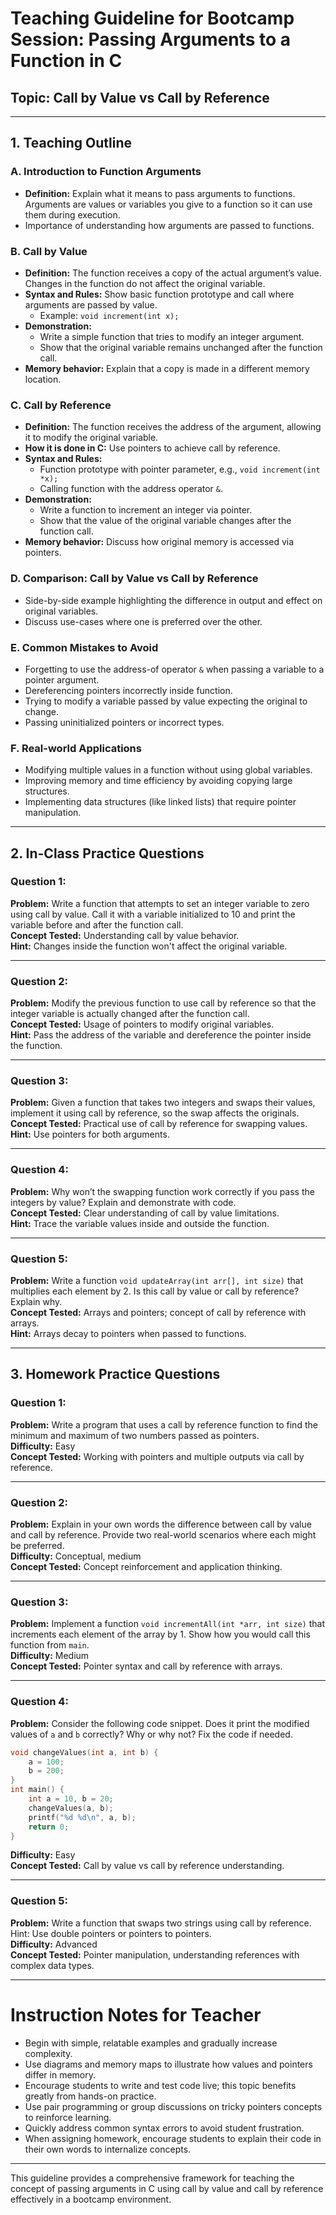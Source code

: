 # Teaching Guideline for Bootcamp Session: Passing Arguments to a Function in C  
## Topic: Call by Value vs Call by Reference  

---

## 1. Teaching Outline  

### A. Introduction to Function Arguments  
- **Definition:** Explain what it means to pass arguments to functions. Arguments are values or variables you give to a function so it can use them during execution.  
- Importance of understanding how arguments are passed to functions.

### B. Call by Value  
- **Definition:** The function receives a copy of the actual argument’s value. Changes in the function do not affect the original variable.  
- **Syntax and Rules:** Show basic function prototype and call where arguments are passed by value.  
  - Example: `void increment(int x);`  
- **Demonstration:**  
  - Write a simple function that tries to modify an integer argument.  
  - Show that the original variable remains unchanged after the function call.  
- **Memory behavior:** Explain that a copy is made in a different memory location.

### C. Call by Reference  
- **Definition:** The function receives the address of the argument, allowing it to modify the original variable.  
- **How it is done in C:** Use pointers to achieve call by reference.  
- **Syntax and Rules:**  
  - Function prototype with pointer parameter, e.g., `void increment(int *x);`  
  - Calling function with the address operator `&`.  
- **Demonstration:**  
  - Write a function to increment an integer via pointer.  
  - Show that the value of the original variable changes after the function call.  
- **Memory behavior:** Discuss how original memory is accessed via pointers.

### D. Comparison: Call by Value vs Call by Reference  
- Side-by-side example highlighting the difference in output and effect on original variables.  
- Discuss use-cases where one is preferred over the other.

### E. Common Mistakes to Avoid  
- Forgetting to use the address-of operator `&` when passing a variable to a pointer argument.  
- Dereferencing pointers incorrectly inside function.  
- Trying to modify a variable passed by value expecting the original to change.  
- Passing uninitialized pointers or incorrect types.

### F. Real-world Applications  
- Modifying multiple values in a function without using global variables.  
- Improving memory and time efficiency by avoiding copying large structures.  
- Implementing data structures (like linked lists) that require pointer manipulation.  

---

## 2. In-Class Practice Questions  

### Question 1:  
**Problem:** Write a function that attempts to set an integer variable to zero using call by value. Call it with a variable initialized to 10 and print the variable before and after the function call.  
**Concept Tested:** Understanding call by value behavior.  
**Hint:** Changes inside the function won't affect the original variable.

---

### Question 2:  
**Problem:** Modify the previous function to use call by reference so that the integer variable is actually changed after the function call.  
**Concept Tested:** Usage of pointers to modify original variables.  
**Hint:** Pass the address of the variable and dereference the pointer inside the function.

---

### Question 3:  
**Problem:** Given a function that takes two integers and swaps their values, implement it using call by reference, so the swap affects the originals.  
**Concept Tested:** Practical use of call by reference for swapping values.  
**Hint:** Use pointers for both arguments.

---

### Question 4:  
**Problem:** Why won’t the swapping function work correctly if you pass the integers by value? Explain and demonstrate with code.  
**Concept Tested:** Clear understanding of call by value limitations.  
**Hint:** Trace the variable values inside and outside the function.

---

### Question 5:  
**Problem:** Write a function `void updateArray(int arr[], int size)` that multiplies each element by 2. Is this call by value or call by reference? Explain why.  
**Concept Tested:** Arrays and pointers; concept of call by reference with arrays.  
**Hint:** Arrays decay to pointers when passed to functions.

---

## 3. Homework Practice Questions  

### Question 1:  
**Problem:** Write a program that uses a call by reference function to find the minimum and maximum of two numbers passed as pointers.  
**Difficulty:** Easy  
**Concept Tested:** Working with pointers and multiple outputs via call by reference.

---

### Question 2:  
**Problem:** Explain in your own words the difference between call by value and call by reference. Provide two real-world scenarios where each might be preferred.  
**Difficulty:** Conceptual, medium  
**Concept Tested:** Concept reinforcement and application thinking.

---

### Question 3:  
**Problem:** Implement a function `void incrementAll(int *arr, int size)` that increments each element of the array by 1. Show how you would call this function from `main`.  
**Difficulty:** Medium  
**Concept Tested:** Pointer syntax and call by reference with arrays.

---

### Question 4:  
**Problem:** Consider the following code snippet. Does it print the modified values of `a` and `b` correctly? Why or why not? Fix the code if needed.  
```c
void changeValues(int a, int b) {
    a = 100;
    b = 200;
}
int main() {
    int a = 10, b = 20;
    changeValues(a, b);
    printf("%d %d\n", a, b);
    return 0;
}
```  
**Difficulty:** Easy  
**Concept Tested:** Call by value vs call by reference understanding.

---

### Question 5:  
**Problem:** Write a function that swaps two strings using call by reference. Hint: Use double pointers or pointers to pointers.  
**Difficulty:** Advanced  
**Concept Tested:** Pointer manipulation, understanding references with complex data types.

---

# Instruction Notes for Teacher  
- Begin with simple, relatable examples and gradually increase complexity.  
- Use diagrams and memory maps to illustrate how values and pointers differ in memory.  
- Encourage students to write and test code live; this topic benefits greatly from hands-on practice.  
- Use pair programming or group discussions on tricky pointers concepts to reinforce learning.  
- Quickly address common syntax errors to avoid student frustration.  
- When assigning homework, encourage students to explain their code in their own words to internalize concepts.

---

This guideline provides a comprehensive framework for teaching the concept of passing arguments in C using call by value and call by reference effectively in a bootcamp environment.